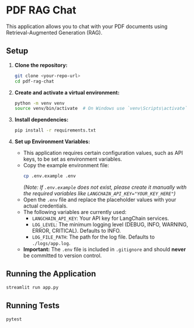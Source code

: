 # PDF RAG Chat

This application allows you to chat with your PDF documents using Retrieval-Augmented Generation (RAG).

## Setup

1.  **Clone the repository:**
    ```bash
    git clone <your-repo-url>
    cd pdf-rag-chat
    ```

2.  **Create and activate a virtual environment:**
    ```bash
    python -m venv venv
    source venv/bin/activate  # On Windows use `venv\Scripts\activate`
    ```

3.  **Install dependencies:**
    ```bash
    pip install -r requirements.txt
    ```

4.  **Set up Environment Variables:**
    *   This application requires certain configuration values, such as API keys, to be set as environment variables.
    *   Copy the example environment file:
        ```bash
        cp .env.example .env
        ```
        *(Note: If `.env.example` does not exist, please create it manually with the required variables like `LANGCHAIN_API_KEY="YOUR_KEY_HERE"`)*
    *   Open the `.env` file and replace the placeholder values with your actual credentials.
    *   The following variables are currently used:
        *   `LANGCHAIN_API_KEY`: Your API key for LangChain services.
        *   `LOG_LEVEL`: The minimum logging level (DEBUG, INFO, WARNING, ERROR, CRITICAL). Defaults to INFO.
        *   `LOG_FILE_PATH`: The path for the log file. Defaults to `./logs/app.log`.
    *   **Important:** The `.env` file is included in `.gitignore` and should **never** be committed to version control.

## Running the Application

```bash
streamlit run app.py
```

## Running Tests

```bash
pytest
``` 